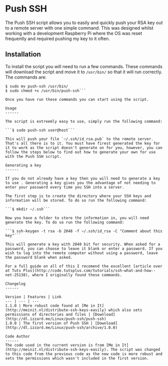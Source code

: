Push SSH
========

The Push SSH script allows you to easily and quickly push your RSA key out to a remote server with one simple command. This was designed whilst working with a development Raspberry Pi where the OS was reset frequently and required pushing my key to it often.

Installation
------

To install the script you will need to run a few commands. These commands will download the script and move it to `/usr/bin/` so that it will run correctly. The commands are:

```$ wget http://dl.izzard.me/Linux/push-ssh/push-ssh
$ sudo mv push-ssh /usr/bin/
$ sudo chmod +x /usr/bin/push-ssh```

Once you have run these commands you can start using the script.

Usage
------

The script is extreemly easy to use, simply run the following command:

```$ sudo push-ssh user@host```

This will push your file `~/.ssh/id_rsa.pub` to the remote server. That's all there is to it. You must have firest generated the key for it to work as the script doesn't generate on for you, however, you can follow the steps below to find out how to generate your own for use with the Push SSH script.

Generating a key
------

If you do not already have a key then you will need to generate a key to use . Generating a key gives you the advantage of not needing to enter your password every time you SSH into a server.

The first step is to create the directory where your SSH keys and information will be stored. To do so run the following command:

```$ mkdir ~/.ssh```

Now you have a folder to store the information in, you will need generate the key. To do so run the following command:

```$ ssh-keygen -t rsa -b 2048 -f ~/.ssh/id_rsa -C "Comment about this key"```

This will generate a key with 2048 bit for security. When asked for a password, you can choose to leave it blank or enter a password. If you wish to log into the remote computer without using a password, leave the password blank when asked.

For a full guide on all of this I recomend the excellent [article over at Tuts Plus](http://code.tutsplus.com/tutorials/ssh-what-and-how--net-25138), where I originally found these commands.

Changelog
------

Version | Features | Link
--- | --- | ---
1.1.0 | More robust code found at [Me in It](http://meinit.nl/distribute-ssh-keys-easily) which also sets permissions of directories and files | [Download](http://dl.izzard.me/Linux/push-ssh/push-ssh)
1.0.0 | The first version of Push SSH | [Download](http://dl.izzard.me/Linux/push-ssh/archive/1.0.0)

Code Author
------
The code used in the current version is from [Me in It](http://meinit.nl/distribute-ssh-keys-easily). The script was changed to this code from the previous code as the new code is more robust and sets the permissions which wasn't included in the first version.
